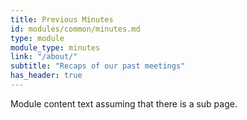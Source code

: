 ```yaml
---
title: Previous Minutes
id: modules/common/minutes.md
type: module
module_type: minutes
link: "/about/"
subtitle: "Recaps of our past meetings"
has_header: true
---
```

Module content text assuming that there is a sub page.